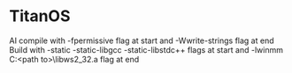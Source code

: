 # TitanOS
AI
compile with -fpermissive flag at start and -Wwrite-strings flag at end 
Build with -static -static-libgcc -static-libstdc++ flags at start and -lwinmm C:\<path to>\libws2_32.a flag at end

